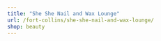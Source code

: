 ```yaml
---
title: "She She Nail and Wax Lounge"
url: /fort-collins/she-she-nail-and-wax-lounge/
shop: beauty
---
```


